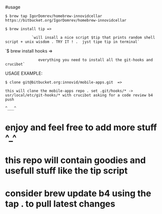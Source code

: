 #usage

 `$ brew tap IgorDomrev/homebrew-innovidcellar https://bitbucket.org/IgorDomrev/homebrew-innovidcellar`


 
 `$ brew install tip =>`



  
                `will insall a nice script $tip that prints random shell script + unix wisdom . TRY IT ! .  jyst tipe tip in terminal`


 
 `$ brew install hooks => 



                   everything you need to install all the git-hooks and crucibot`   


USAGE EXAMPLE:
 
 `$ clone git@bitbucket.org:innovid/mobile-apps.git  =>`



 
 `this will clone the mobile-apps repo . set .git/hooks/* -> usr/local/etc/git-hooks/* with crucibot asking for a code review b4 push` 
 
 ```^___^```

# enjoy and feel free to add more  stuff ^_^
 
# this repo will contain goodies and usefull stuff like the tip script 

# consider brew update b4 using the tap . to pull latest changes